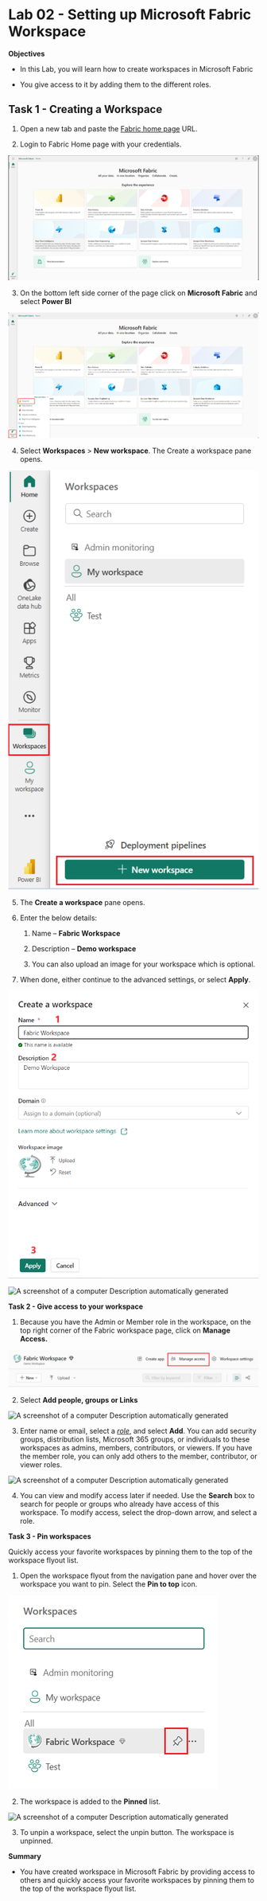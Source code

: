 # Lab 02 - Setting up Microsoft Fabric Workspace

**Objectives**

- In this Lab, you will learn how to create workspaces in Microsoft
  Fabric

- You give access to it by adding them to the different roles.

## Task 1 - Creating a Workspace

1.  Open a new tab and paste the [Fabric home
    page](https://app.fabric.microsoft.com/home?experience=data-engineering&clientSideAuth=0)
    URL.

2.  Login to Fabric Home page with your credentials.

![](./media/image1.png)

3.  On the bottom left side corner of the page click on **Microsoft
    Fabric** and select **Power BI**

![](./media/image2.png)

4.  Select **Workspaces** \> **New workspace**. The Create a workspace
    pane opens.

![](./media/image3.png)

5.  The **Create a workspace** pane opens.

6.  Enter the below details:

    1.  Name – **Fabric Workspace**

    2.  Description – **Demo workspace**

    3.  You can also upload an image for your workspace which is
        optional.

7.  When done, either continue to the advanced settings, or
    select **Apply**.

![](./media/image4.png)

![A screenshot of a computer Description automatically
generated](./media/image5.png)

**Task 2 - Give access to your workspace**

1.  Because you have the Admin or Member role in the workspace, on the
    top right corner of the Fabric workspace page, click on **Manage
    Access.**

![](./media/image6.png)

2.  Select **Add people, groups** **or Links**

![A screenshot of a computer Description automatically
generated](./media/image7.png)

3.  Enter name or email, select
    a [*role*](https://learn.microsoft.com/en-us/fabric/get-started/roles-workspaces),
    and select **Add**. You can add security groups, distribution lists,
    Microsoft 365 groups, or individuals to these workspaces as admins,
    members, contributors, or viewers. If you have the member role, you
    can only add others to the member, contributor, or viewer roles.

![A screenshot of a computer Description automatically
generated](./media/image8.png)

4.  You can view and modify access later if needed. Use
    the **Search** box to search for people or groups who already have
    access of this workspace. To modify access, select the drop-down
    arrow, and select a role.

**Task 3 - Pin workspaces**

Quickly access your favorite workspaces by pinning them to the top of
the workspace flyout list.

1.  Open the workspace flyout from the navigation pane and hover over
    the workspace you want to pin. Select the **Pin to top** icon.

![](./media/image9.png)

2.  The workspace is added to the **Pinned** list.

![A screenshot of a computer Description automatically
generated](./media/image10.png)

3.  To unpin a workspace, select the unpin button. The workspace is
    unpinned.

**Summary**

- You have created workspace in Microsoft Fabric by providing access to
  others and quickly access your favorite workspaces by pinning them to
  the top of the workspace flyout list.

